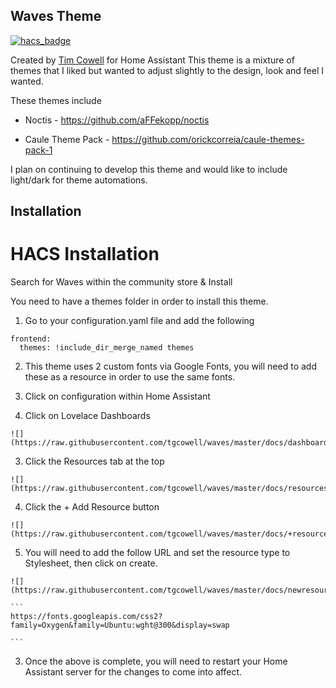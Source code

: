 ## Waves Theme
[![hacs_badge](https://img.shields.io/badge/HACS-Default-orange.svg?style=flat-square)](https://github.com/custom-components/hacs)

Created by [Tim Cowell](https://github.com/tgcowell) for Home Assistant
This theme is a mixture of themes that I liked but wanted to adjust slightly to the design, look and feel I wanted. 

These themes include

* Noctis - https://github.com/aFFekopp/noctis

* Caule Theme Pack - https://github.com/orickcorreia/caule-themes-pack-1

I plan on continuing to develop this theme and would like to include light/dark for theme automations.

## Installation

# HACS Installation

Search for Waves within the community store & Install

You need to have a themes folder in order to install this theme.

1. Go to your configuration.yaml file and add the following 

```
frontend:
  themes: !include_dir_merge_named themes
```

2. This theme uses 2 custom fonts via Google Fonts, you will need to add these as a resource in order to use the same fonts.

  1. Click on configuration within Home Assistant

  2. Click on Lovelace Dashboards

    ![](https://raw.githubusercontent.com/tgcowell/waves/master/docs/dashboard.png)

  3. Click the Resources tab at the top

    ![](https://raw.githubusercontent.com/tgcowell/waves/master/docs/resources.png)

  4. Click the + Add Resource button

    ![](https://raw.githubusercontent.com/tgcowell/waves/master/docs/+resource.png)

  5. You will need to add the follow URL and set the resource type to Stylesheet, then click on create. 

    ![](https://raw.githubusercontent.com/tgcowell/waves/master/docs/newresource.png)

    ```
    https://fonts.googleapis.com/css2?family=Oxygen&family=Ubuntu:wght@300&display=swap
    
    ```

3. Once the above is complete, you will need to restart your Home Assistant server for the changes to come into affect. 
